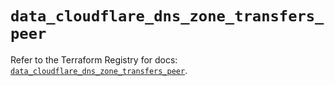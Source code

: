# `data_cloudflare_dns_zone_transfers_peer`

Refer to the Terraform Registry for docs: [`data_cloudflare_dns_zone_transfers_peer`](https://registry.terraform.io/providers/cloudflare/cloudflare/5.8.4/docs/data-sources/dns_zone_transfers_peer).
